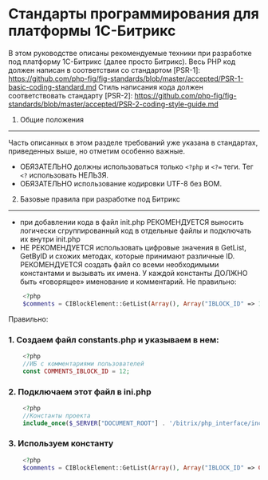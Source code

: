 Стандарты программирования для платформы 1С-Битрикс
=====================
В этом руководстве описаны рекомендуемые техники при разработке под платформу 1С-Битрикс (далее просто Битрикс).
Весь PHP код должен написан в соответствии со стандартом [PSR-1]: https://github.com/php-fig/fig-standards/blob/master/accepted/PSR-1-basic-coding-standard.md
Стиль написания кода должен соответствовать стандарту [PSR-2]: https://github.com/php-fig/fig-standards/blob/master/accepted/PSR-2-coding-style-guide.md

1. Общие положения
-----------
Часть описанных в этом разделе требований уже указана в стандартах, приведенных выше, но отметим особенно важные.
- ОБЯЗАТЕЛЬНО должны использоваться только `<?php` и `<?=` теги. Тег `<?` использовать НЕЛЬЗЯ.
- ОБЯЗАТЕЛЬНО использование кодировки UTF-8 без BOM.

2. Базовые правила при разработке под Битрикс
-----------
- при добавлении кода в файл init.php РЕКОМЕНДУЕТСЯ выносить логически сгруппированный код в отдельные файлы и подключать их внутри init.php
- НЕ РЕКОМЕНДУЕТСЯ использовать цифровые значения в GetList, GetByID и схожих методах, которые принимают различные ID. РЕКОМЕНДУЕТСЯ создать файл со всеми необходимыми константами и вызывать их имена. У каждой константы ДОЛЖНО быть «говорящее» именование и комментарий.
Не правильно:
```php
    <?php
    $comments = CIBlockElement::GetList(Array(), Array("IBLOCK_ID" => 12));
```
Правильно:
### 1. Создаем файл constants.php и указываем в нем:
```php
    <?php
    //ИБ с комментариями пользователей
    const COMMENTS_IBLOCK_ID = 12;
```
### 2. Подключаем этот файл в ini.php
```php
    <?php
    //Константы проекта
    include_once($_SERVER["DOCUMENT_ROOT"] . '/bitrix/php_interface/includes/constants.php');
```
### 3. Используем константу
```php
    <?php
    $comments = CIBlockElement::GetList(Array(), Array("IBLOCK_ID" => COMMENTS_IBLOCK_ID));
```
